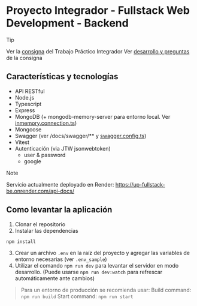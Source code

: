 # Proyecto Integrador - Fullstack Web Development - Backend

> [!TIP]
> Ver la [consigna](./consigna.md) del Trabajo Práctico Integrador
> Ver [desarrollo y preguntas](./desarrollo-y-preguntas.md) de la consigna

## Características y tecnologías
- API RESTful
- Node.js
- Typescript
- Express
- MongoDB (+ mongodb-memory-server para entorno local. Ver [inmemory.connection.ts](src/app/config/mongodb/inmemory.connection.ts))
- Mongoose
- Swagger (ver /docs/swagger/** y [swagger.config.ts](src/app/config/swagger.config.ts))
- Vitest 
- Autenticación (via JTW jsonwebtoken)
  - user & password
  - google

> [!NOTE]
> Servicio actualmente deployado en Render: https://up-fullstack-be.onrender.com/api-docs/

## Como levantar la aplicación
1. Clonar el repositorio
2. Instalar las dependencias
  ```bash
  npm install
  ```
3. Crear un archivo `.env` en la raíz del proyecto y agregar las variables de entorno necesarias (ver `.env_sample`)
4. Utilizar el comando `npm run dev` para levantar el servidor en modo desarrollo. (Puede usarse `npm run dev:watch` para refrescar automáticamente ante cambios)

> Para un entorno de producción se recomienda usar:
> Build command: `npm run build`
> Start command: `npm run start`
